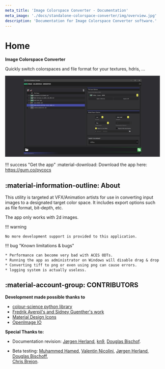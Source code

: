 ```yaml
---
meta_title: 'Image Colorspace Converter - Documentation'
meta_image: './docs/standalone-colorspace-converter/img/overview.jpg'
description: 'Documentation for Image Colorspace Converter software.'
---
```

# Home

**Image Colorspace Converter**

Quickly switch colorspaces and file format for your textures, hdris, ...

![screenshot of the application on a windows desktop](img/overview.jpg)

!!! success "Get the app"
    :material-download: Download the app here: <https://gum.co/pycocs>

## :material-information-outline: About

This utility is targeted at VFX/Animation artists for use in converting input images to a designated target 
color space. It includes export options such as file format, bit-depth, etc.

The app only works with 2d images. 

!!! warning

    No more development support is provided to this application.

!!! bug "Known limitations & bugs"

    * Performance can become very bad with ACES ODTs.
    * Running the app as administrator on Windows will disable drag & drop
    * Converting tiff to png or even using png can cause errors.
    * logging system is actually useless.

    
## :material-account-group: CONTRIBUTORS

**Development made possible thanks to**

- [colour-science python library](https://www.colour-science.org/>) 
- [Fredrik Averpil's and Sidney Guenther's work ](https://github.com/fredrikaverpil/oiio-python)
- [Material Design Icons](https://materialdesignicons.com)
- [OpenImage IO](https://sites.google.com/site/openimageio/home)

**Special Thanks to:**

- Documentation revision:
  [Jørgen Herland](https://www.jorgenhdri.com),
  [kn9](https://www.oddvisionary.studio/),
  [Douglas Bischof](https://www.ceridwenproductions.com/).

- Beta testing:
  [Muhammed Hamed](https://mrlixm.github.io/PYCO/standalone/ColorspaceConvert/home/),
  [Valentin Nicolini](https://mrlixm.github.io/PYCO/standalone/ColorspaceConvert/home/),
  [Jørgen Herland](https://www.jorgenhdri.com),
  [Douglas Bischoff](https://www.ceridwenproductions.com/),  
  [Chris Brejon](https://chrisbrejon.com/).
